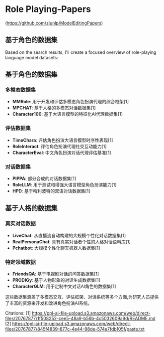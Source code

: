 # Role Playing-Papers
(https://github.com/zjunlp/ModelEditingPapers) 


## 基于角色的数据集
Based on the search results, I'll create a focused overview of role-playing language model datasets:

## 基于角色的数据集

### 多模态数据集
- **MMRole**: 用于开发和评估多模态角色扮演代理的综合框架[1]
- **MPCHAT**: 基于人格的多模态对话数据集[1]
- **Character100**: 基于大语言模型的特征化AI代理数据集[1]

### 评估数据集
- **TimeChara**: 评估角色扮演大语言模型时序性表现[1]
- **RoleInteract**: 评估角色扮演代理社交互动能力[1]
- **CharacterEval**: 中文角色扮演对话代理评估基准[1]

### 对话数据集
- **PIPPA**: 部分合成的对话数据集[1]
- **RoleLLM**: 用于测试和增强大语言模型角色扮演能力[1]
- **HPD**: 基于哈利波特的双语对话数据集[1]

## 基于人格的数据集

### 真实对话数据
- **LiveChat**: 从直播流自动构建的大规模个性化对话数据集[1]
- **RealPersonaChat**: 具有真实对话者个性的人格对话语料库[1]
- **Pchatbot**: 大规模个性化聊天机器人数据集[1]

### 特定领域数据
- **FriendsQA**: 基于电视剧对话的问答数据集[1]
- **PRODIGy**: 基于人物形象的对话生成数据集[1]
- **CharacterGLM**: 用于定制中文对话AI角色的数据集[1]

这些数据集涵盖了多模态交互、评估框架、对话系统等多个方面,为研究人员提供了丰富的资源来开发和改进角色扮演AI系统。

Citations:
[1] https://ppl-ai-file-upload.s3.amazonaws.com/web/direct-files/20767877/1f508252-cee5-48a9-b56b-4c5032609a9d/README.md
[2] https://ppl-ai-file-upload.s3.amazonaws.com/web/direct-files/20767877/845f4839-877c-4e44-98de-574e7fdb105f/paste.txt
